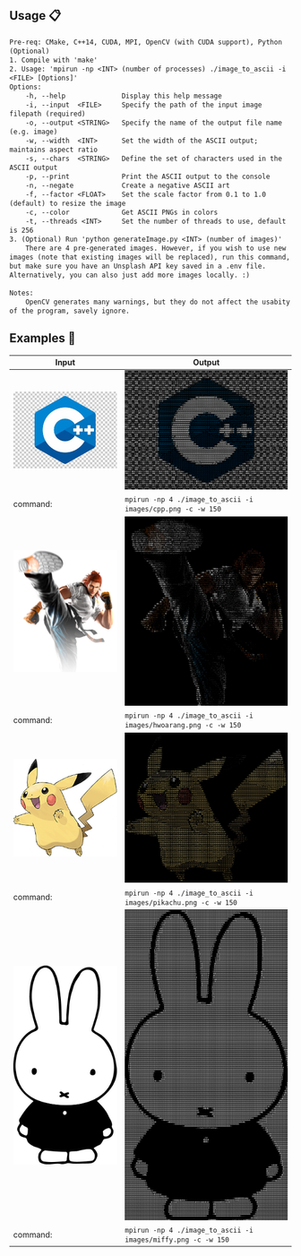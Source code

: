 ## Usage :clipboard:
```
Pre-req: CMake, C++14, CUDA, MPI, OpenCV (with CUDA support), Python (Optional)
1. Compile with 'make'
2. Usage: 'mpirun -np <INT> (number of processes) ./image_to_ascii -i <FILE> [Options]'
Options:
    -h, --help              Display this help message
    -i, --input  <FILE>     Specify the path of the input image filepath (required)
    -o, --output <STRING>   Specify the name of the output file name (e.g. image)
    -w, --width  <INT>      Set the width of the ASCII output; maintains aspect ratio
    -s, --chars  <STRING>   Define the set of characters used in the ASCII output
    -p, --print             Print the ASCII output to the console
    -n, --negate            Create a negative ASCII art
    -f, --factor <FLOAT>    Set the scale factor from 0.1 to 1.0 (default) to resize the image
    -c, --color             Get ASCII PNGs in colors
    -t, --threads <INT>     Set the number of threads to use, default is 256
3. (Optional) Run 'python generateImage.py <INT> (number of images)'
    There are 4 pre-generated images. However, if you wish to use new images (note that existing images will be replaced), run this command, but make sure you have an Unsplash API key saved in a .env file. Alternatively, you can also just add more images locally. :)
    
Notes:
    OpenCV generates many warnings, but they do not affect the usabity of the program, savely ignore.
```

## Examples :eyes:

|                     Input                     |                                 Output                                 |
|-----------------------------------------------|------------------------------------------------------------------------|
| <img src="images/cpp.png" width="300">        | <img src="outputs/cpp_color.png" width="300">                          |
| command:                                      | `mpirun -np 4 ./image_to_ascii -i images/cpp.png -c -w 150`            |
| <img src="images/hwoarang.png" width="300">   | <img src="outputs/hwoarang_color.png" width="300">                     |
| command:                                      | `mpirun -np 4 ./image_to_ascii -i images/hwoarang.png -c -w 150`       |
| <img src="images/pikachu.png" width="300">    | <img src="outputs/pikachu_color.png" width="300">                      |
| command:                                      | `mpirun -np 4 ./image_to_ascii -i images/pikachu.png -c -w 150`        |
| <img src="images/miffy.png" width="300">      | <img src="outputs/miffy_color.png" width="300">                        |
| command:                                      | `mpirun -np 4 ./image_to_ascii -i images/miffy.png -c -w 150`          |
